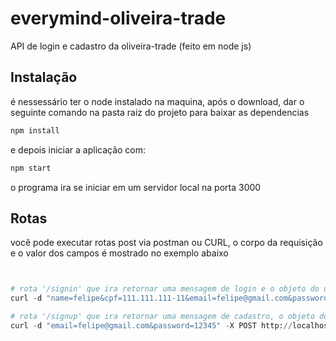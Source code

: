 # everymind-oliveira-trade

API de login e cadastro da oliveira-trade (feito em node js)

## Instalação

é nessessário ter o node instalado na maquina, após o download, dar o seguinte comando na pasta raiz do projeto para baixar as dependencias
```bash
npm install
```
e depois iniciar a aplicação com:
```bash
npm start
```

o programa ira se iniciar em um servidor local na porta 3000 

## Rotas

você pode executar rotas post via postman ou CURL, o corpo da requisição e o valor dos campos é mostrado no exemplo abaixo

```python


# rota '/signin' que ira retornar uma mensagem de login e o objeto do usuario
curl -d "name=felipe&cpf=111.111.111-11&email=felipe@gmail.com&password=12345" -X POST http://localhost:3000/signup

# rota '/signup' que ira retornar uma mensagem de cadastro, o objeto do usuario e um token jwt
curl -d "email=felipe@gmail.com&password=12345" -X POST http://localhost:3000/signin

```




